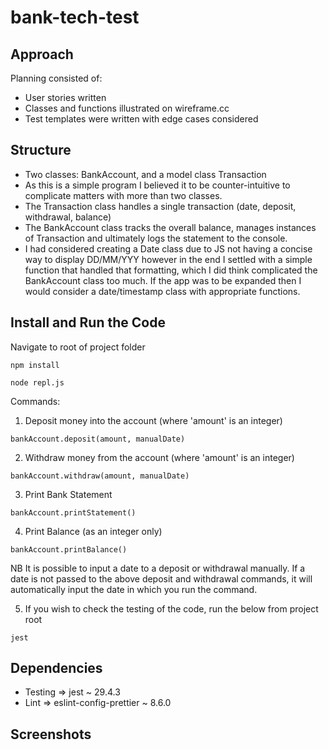 # bank-tech-test

## Approach

Planning consisted of:

- User stories written
- Classes and functions illustrated on wireframe.cc
- Test templates were written with edge cases considered

## Structure

- Two classes: BankAccount, and a model class Transaction
- As this is a simple program I believed it to be counter-intuitive to complicate matters with more than two classes.
- The Transaction class handles a single transaction (date, deposit, withdrawal, balance)
- The BankAccount class tracks the overall balance, manages instances of Transaction and ultimately logs the statement to the console.
- I had considered creating a Date class due to JS not having a concise way to display DD/MM/YYY however in the end I settled with a simple function that handled that formatting, which I did think complicated the BankAccount class too much. If the app was to be expanded then I would consider a date/timestamp class with appropriate functions.

## Install and Run the Code

Navigate to root of project folder

```
npm install
```

```
node repl.js
```

Commands:

1. Deposit money into the account (where 'amount' is an integer)

```
bankAccount.deposit(amount, manualDate)
```

2. Withdraw money from the account (where 'amount' is an integer)

```
bankAccount.withdraw(amount, manualDate)
```

3. Print Bank Statement

```
bankAccount.printStatement()
```

4. Print Balance (as an integer only)

```
bankAccount.printBalance()
```

NB It is possible to input a date to a deposit or withdrawal manually. If a date is not passed to the above deposit and withdrawal commands, it will automatically input the date in which you run the command.

5. If you wish to check the testing of the code, run the below from project root

```
jest
```

## Dependencies

- Testing => jest ~ 29.4.3
- Lint => eslint-config-prettier ~ 8.6.0

## Screenshots
